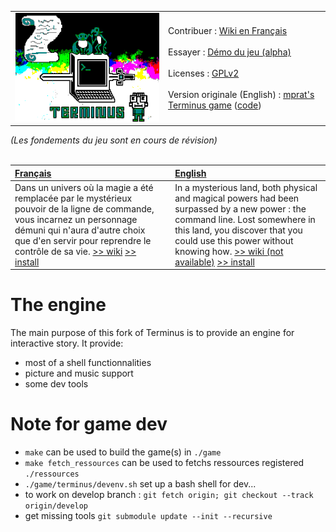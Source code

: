 |  | | 
| :--------------------------- | :--------------------------- | 
|![Terminus : un jeu pour s'amuser avec la ligne de commande]( ./src/img/promo_image_char_pxl.png)| Contribuer : [Wiki en Français](https://github.com/luffah/Terminus/wiki) <br> <br> Essayer : [Démo du jeu (alpha)](http://luffah.xyz/bidules/Terminus/)<br> <br> Licenses : [GPLv2](./LICENSE.md) <br> <br> Version originale (English) : [mprat's Terminus game](http://mprat.github.io/Terminus/) ([code](https://github.com/mprat/Terminus/))  |

 *(Les fondements du jeu sont en cours de révision)* <br><br>

| [Français](./readme.fr.md) |  | [English](./readme.en.md) |
| :---                 | - | :---    |
| Dans un univers où la magie a été remplacée par le mystérieux pouvoir de la ligne de commande, vous incarnez un personnage démuni qui n'aura d'autre choix que d'en servir pour reprendre le contrôle de sa vie. [>> wiki](https://github.com/luffah/Terminus/wiki) [>> install](./readme.fr.md)|| In a mysterious land, both physical and magical powers had been surpassed by a new power : the command line. Lost somewhere in this land, you discover that you could use this power without knowing how. [>> wiki (not available)](https://github.com/luffah/Terminus/wiki/Home.en) [>> install](./readme.en.md) |

The engine
==========
The main purpose of this fork of Terminus is to provide an engine for interactive story.
It provide:
- most of a shell functionnalities
- picture and music support
- some dev tools

Note for game dev
=================
- `make` can be used to build the game(s) in `./game`
- `make fetch_ressources` can be used to fetchs ressources registered `./ressources`
- `./game/terminus/devenv.sh` set up a bash shell for dev...
- to work on develop branch : `git fetch origin; git checkout --track origin/develop`
- get missing tools `git submodule update --init --recursive`


